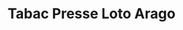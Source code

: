 ---
title: "Tabac Presse Loto Arago"
url: /grenoble/tabac-presse-loto-arago/
shop: marchand de journaux
---